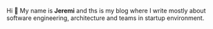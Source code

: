 Hi 👋 My name is **Jeremi** and ths is my blog where I write mostly about software engineering, architecture and teams
in startup environment.
